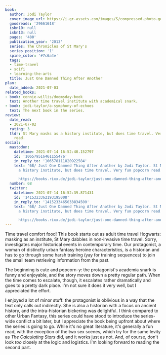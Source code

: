 ```yaml
---
book:
  author: Jodi Taylor
  cover_image_url: https://i.gr-assets.com/images/S/compressed.photo.goodreads.com/books/1459230212l/29661618._SX318_.jpg
  goodreads: '29661618'
  isbn10: null
  isbn13: null
  pages: '480'
  publication_year: '2013'
  series: The Chronicles of St Mary's
  series_position: '1'
  spine_color: '#7c6a4e'
  tags:
  - time-travel
  - scifi
  - learning-the-arts
  title: Just One Damned Thing After Another
plan:
  date_added: 2021-07-03
related_books:
- book: connie-willis/doomsday-book
  text: Another time travel institute with academical snark.
- book: jodi-taylor/a-symphony-of-echoes
  text: The next book in the series.
review:
  date_read:
  - 2021-07-02
  rating: 3
  tldr: St Mary masks as a history institute, but does time travel. Very fun popcorn
    read.
social:
  mastodon:
    datetime: 2021-07-14 16:52:40.152797
    id: '106579516461155476'
    in_reply_to: '106578111820922584'
    text: '68/ Just One Damned Thing After Another by Jodi Taylor. St Mary masks as
      a history institute, but does time travel. Very fun popcorn read.

      https://books.rixx.de/jodi-taylor/just-one-damned-thing-after-another/ #rixxReads'
  number: 68
  twitter:
    datetime: 2021-07-14 16:52:39.871431
    id: '1415323362193195008'
    in_reply_to: '1415233465033834500'
    text: '68/ Just One Damned Thing After Another by Jodi Taylor. St Mary masks as
      a history institute, but does time travel. Very fun popcorn read.

      https://books.rixx.de/jodi-taylor/just-one-damned-thing-after-another/'
---
```


Time travel comfort food! This book starts out as adult time travel Hogwarts: masking as an institute, St Mary dabbles
in non-invasive time travel. Sorry, investigates major historical events in contemporary time. Our protagonist, a woman
of distinctly urban fantasy heroine characteristics, is a historian and has to go through some harsh training (yay for
training sequences) to join the small team retrieving information from the past.

The beginning is cute and popcorn-y: the protagonist's academia snark is funny and enjoyable, and the story moves down a
pretty regular path. When the time comes to escalate, though, it escalates rather dramatically and goes to a pretty dark
place. I'm not sure it does it very well, but I appreciated the effort.

I enjoyed a lot of minor stuff: the protagonist is oblivious in a way that the text only calls out indirectly. She is
also a historian with a focus on ancient history, and the intra-historian bickering was delightful. I think compared to
other Urban Fantasy, this series could have stood to introduce the series-wide conflict a bit later, but I appreciate
the book being upfront about where the series is going to go. While it's no great literature, it's generally a fun read,
with the exception of the two sex scenes, which try for the same levity as *The Calculating Stars* did, and it works
just as not. And, of course, don't look *too* closely at the logic and logistics. I'm looking forward to reading the
second part.
